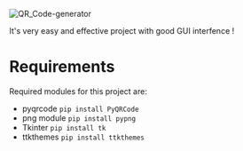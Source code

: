 ![QR_Code-generator](https://github.com/rmondal-official/QR-Code_Generator/assets/78198704/f6447168-4b53-4219-b98c-d024de294a38)

It's very easy and effective project with good GUI interfence !

# Requirements
Required modules for this project are:  
* pyqrcode  ```pip install PyQRCode```
* png module  ```pip install pypng```
* Tkinter ```pip install tk```
* ttkthemes  ```pip install ttkthemes```
